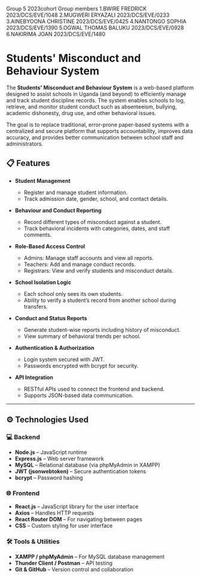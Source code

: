 Group 5 2023cohort
Group members
1.BWIRE FREDRICK 2023/DCS/EVE/1048
2.MUGWERI ERYAZALI 2023/DCS/EVE/0233
3.AINEBYOONA CHRISTINE 2023/DCS/EVE/0425
4.NANTONGO SOPHIA 2023/DCS/EVE/1390
5.OGWAL THOMAS BALUKU 2023/DCS/EVE/0928
6.NAKIRIMA JOAN 2023/DCS/EVE/1480

# Students' Misconduct and Behaviour System

The **Students' Misconduct and Behaviour System** is a web-based platform designed to assist schools in Uganda (and beyond) to efficiently manage and track student discipline records. 
The system enables schools to log, retrieve, and monitor student conduct such as absenteeism, bullying, academic dishonesty, drug use, and other behavioral issues.

The goal is to replace traditional, error-prone paper-based systems with a centralized and secure platform that supports accountability, improves data accuracy, and provides better communication between school staff and administrators.


## 📋 Features

- **Student Management**
  - Register and manage student information.
  - Track admission date, gender, school, and contact details.

- **Behaviour and Conduct Reporting**
  - Record different types of misconduct against a student.
  - Track behavioral incidents with categories, dates, and staff comments.

- **Role-Based Access Control**
  - Admins: Manage staff accounts and view all reports.
  - Teachers: Add and manage conduct records.
  - Registrars: View and verify students and misconduct details.

- **School Isolation Logic**
  - Each school only sees its own students.
  - Ability to verify a student’s record from another school during transfers.

- **Conduct and Status Reports**
  - Generate student-wise reports including history of misconduct.
  - View summary of behavioral trends per school.

- **Authentication & Authorization**
  - Login system secured with JWT.
  - Passwords encrypted with bcrypt for security.

- **API Integration**
  - RESTful APIs used to connect the frontend and backend.
  - Supports JSON-based data communication.

---

## ⚙️ Technologies Used

### 💻 Backend
- **Node.js** – JavaScript runtime
- **Express.js** – Web server framework
- **MySQL** – Relational database (via phpMyAdmin in XAMPP)
- **JWT (jsonwebtoken)** – Secure authentication tokens
- **bcrypt** – Password hashing

### 🌐 Frontend
- **React.js** – JavaScript library for the user interface
- **Axios** – Handles HTTP requests
- **React Router DOM** – For navigating between pages
- **CSS** – Custom styling for user interface

### 🛠️ Tools & Utilities
- **XAMPP / phpMyAdmin** – For MySQL database management
- **Thunder Client / Postman** – API testing
- **Git & GitHub** – Version control and collaboration


